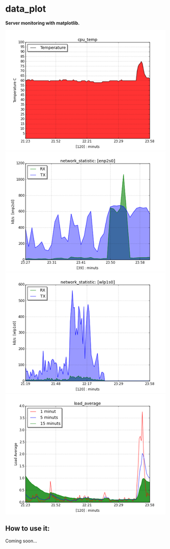 <h1>data_plot</h1>

<strong>Server monitoring with matplotlib.</strong>

<img src='https://raw.githubusercontent.com/kirimaks/data_plot/master/pics/cpu_temp.png'/>
<img src='https://raw.githubusercontent.com/kirimaks/data_plot/master/pics/enp2s0_io.png'/>
<img src='https://raw.githubusercontent.com/kirimaks/data_plot/master/pics/wlp1s0_io.png'/>
<img src='https://raw.githubusercontent.com/kirimaks/data_plot/master/pics/loadavg.png'/>

<h2>How to use it:</h2>
<p>Coming soon...</p>
